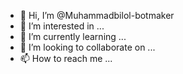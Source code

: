 - 👋 Hi, I’m @Muhammadbilol-botmaker
- 👀 I’m interested in ...
- 🌱 I’m currently learning ...
- 💞️ I’m looking to collaborate on ...
- 📫 How to reach me ...

<!---
Muhammadbilol-botmaker/Muhammadbilol-botmaker is a ✨ special ✨ repository because its `README.md` (this file) appears on your GitHub profile.
You can click the Preview link to take a look at your changes.
--->
